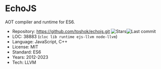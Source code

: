 # EchoJS

AOT compiler and runtime for ES6.

* Repository: https://github.com/toshok/echojs.git <img src="https://img.shields.io/github/stars/toshok/echojs?label=&style=flat-square" alt="Stars"><img src="https://img.shields.io/github/last-commit/toshok/echojs?label=&style=flat-square" alt="Last commit">
* LOC:        38883 (`cloc lib runtime ejs-llvm node-llvm`)
* Language:   JavaScript, C++
* License:    MIT
* Standard:   ES6
* Years:      2012-2023
* Tech:       LLVM
